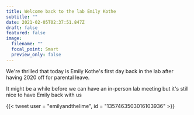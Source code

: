 ```yaml
---
title: Welcome back to the lab Emily Kothe
subtitle: ""
date: 2021-02-05T02:37:51.847Z
draft: false
featured: false
image:
  filename: ""
  focal_point: Smart
  preview_only: false
---
```

We're thrilled that today is Emily Kothe's first day back in the lab after having 2020 off for parental leave. 

It might be a while before we can have an in-person lab meeting but it's still nice to have Emily back with us

{{< tweet user = "emilyandthelime", id = "1357463503016103936" >}}
